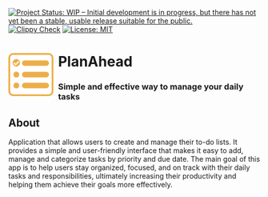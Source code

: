 <a href="https://www.repostatus.org/#wip"><img src="https://www.repostatus.org/badges/latest/wip.svg" alt="Project Status: WIP – Initial development is in progress, but there has not yet been a stable, usable release suitable for the public." /></a>
[![Clippy Check](https://github.com/jaroslawroszyk/PlanAhead/actions/workflows/CI-CLIPPY.yml/badge.svg)](https://github.com/jaroslawroszyk/PlanAhead/actions/workflows/CI-CLIPPY.yml)
[![License: MIT](https://img.shields.io/badge/license-MIT-blue)](#license)

# PlanAhead <img title="" src="./assets/icon.svg" align="left" width="90" style="padding-right: 0.5ch">
### Simple and effective way to manage your daily tasks

## About
Application that allows users to create and manage their to-do lists. It provides a simple and user-friendly interface that makes it easy to add, manage and categorize tasks by priority and due date. The main goal of this app is to help users stay organized, focused, and on track with their daily tasks and responsibilities, ultimately increasing their productivity and helping them achieve their goals more effectively.
